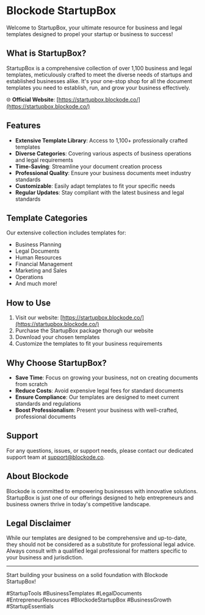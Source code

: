 # Blockode StartupBox

Welcome to StartupBox, your ultimate resource for business and legal templates designed to propel your startup or business to success!

## What is StartupBox?

StartupBox is a comprehensive collection of over 1,100 business and legal templates, meticulously crafted to meet the diverse needs of startups and established businesses alike. It's your one-stop shop for all the document templates you need to establish, run, and grow your business effectively.

🌐 **Official Website**: [https://startupbox.blockode.co/](https://startupbox.blockode.co/)

## Features

- **Extensive Template Library**: Access to 1,100+ professionally crafted templates
- **Diverse Categories**: Covering various aspects of business operations and legal requirements
- **Time-Saving**: Streamline your document creation process
- **Professional Quality**: Ensure your business documents meet industry standards
- **Customizable**: Easily adapt templates to fit your specific needs
- **Regular Updates**: Stay compliant with the latest business and legal standards

## Template Categories

Our extensive collection includes templates for:

- Business Planning
- Legal Documents
- Human Resources
- Financial Management
- Marketing and Sales
- Operations
- And much more!

## How to Use

1. Visit our website: [https://startupbox.blockode.co/](https://startupbox.blockode.co/)
2. Purchase the StartupBox package thorugh our website
3. Download your chosen templates
4. Customize the templates to fit your business requirements

## Why Choose StartupBox?

- **Save Time**: Focus on growing your business, not on creating documents from scratch
- **Reduce Costs**: Avoid expensive legal fees for standard documents
- **Ensure Compliance**: Our templates are designed to meet current standards and regulations
- **Boost Professionalism**: Present your business with well-crafted, professional documents

## Support

For any questions, issues, or support needs, please contact our dedicated support team at support@blockode.co.

## About Blockode

Blockode is committed to empowering businesses with innovative solutions. StartupBox is just one of our offerings designed to help entrepreneurs and business owners thrive in today's competitive landscape.

## Legal Disclaimer

While our templates are designed to be comprehensive and up-to-date, they should not be considered as a substitute for professional legal advice. Always consult with a qualified legal professional for matters specific to your business and jurisdiction.

---

Start building your business on a solid foundation with Blockode StartupBox!

#StartupTools #BusinessTemplates #LegalDocuments #EntrepreneurResources #BlockodeStartupBox #BusinessGrowth #StartupEssentials

